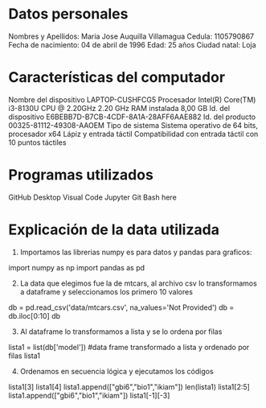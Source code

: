 # Datos personales

Nombres y Apellidos: Maria Jose Auquilla Villamagua
Cedula: 1105790867
Fecha de nacimiento: 04 de abril de 1996
Edad: 25 años
Ciudad natal: Loja 

# Características del computador
Nombre del dispositivo	LAPTOP-CUSHFCG5
Procesador	Intel(R) Core(TM) i3-8130U CPU @ 2.20GHz   2.20 GHz
RAM instalada	8,00 GB
Id. del dispositivo	E6BEBB7D-B7CB-4CDF-8A1A-28AFF6AAE882
Id. del producto	00325-81112-49308-AAOEM
Tipo de sistema	Sistema operativo de 64 bits, procesador x64
Lápiz y entrada táctil	Compatibilidad con entrada táctil con 10 puntos táctiles

# Programas utilizados
GitHub Desktop
Visual Code
Jupyter
Git Bash here
# Explicación de la data utilizada

1. Importamos las librerias numpy es para datos y pandas para graficos:

import numpy as np
import pandas as pd

2. La data que elegimos fue la de mtcars, al archivo csv lo transformamos a dataframe y seleccionamos los primero 10 valores

db = pd.read_csv('data/mtcars.csv', na_values='Not Provided')
db = db.iloc[0:10]
db

3. Al dataframe lo transformamos a lista y se lo ordena por filas 

lista1 = list(db['model'])
#data frame transformado a lista y ordenado por filas 
lista1

4. Ordenamos en secuencia lógica y ejecutamos los códigos 

lista1[3]
lista1[4]
lista1.append(["gbi6","bio1","ikiam"]) 
len(lista1)
lista1[2:5]
lista1.append(["gbi6","bio1","ikiam"])
lista1[-1][-3]

